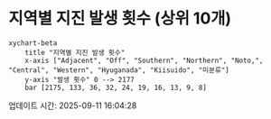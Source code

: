 # 지역별 지진 발생 횟수 (상위 10개)

```mermaid
xychart-beta
    title "지역별 지진 발생 횟수"
    x-axis ["Adjacent", "Off", "Southern", "Northern", "Noto,", "Central", "Western", "Hyuganada", "Kiisuido", "미분류"]
    y-axis "발생 횟수" 0 --> 2177
    bar [2175, 133, 36, 32, 24, 19, 16, 13, 9, 8]
```

업데이트 시간: 2025-09-11 16:04:28
